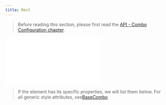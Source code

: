 ```yaml
---
title: Rect
---
```


> Before reading this section, please first read the [API - Combo Configuration chapter](/api/elements/combos/base-combo).

<embed src="@/common/api/elements/combos/rect-combo.md"></embed>

> If the element has its specific properties, we will list them below. For all generic style attributes, see[BaseCombo](./BaseCombo.en.md)
